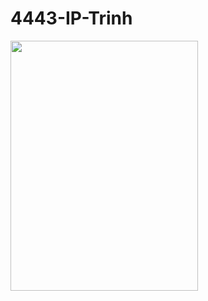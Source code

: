 # 4443-IP-Trinh

<img src="https://user-images.githubusercontent.com/24967218/60849925-a3733d80-a1b2-11e9-8d51-cbea3f3c4b02.png" height="400" width="300">

